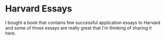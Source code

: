 # Harvard Essays

I bought a book that contains few successful application essays to Harvard and some of those essays are really great that I'm thinking of sharing it here.